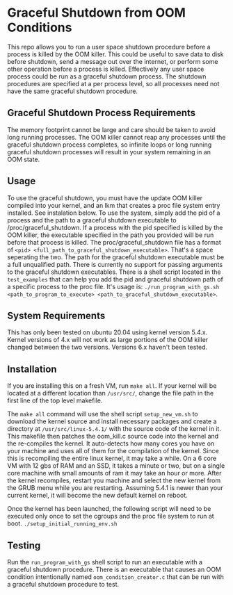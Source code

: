 # Graceful Shutdown from OOM Conditions
This repo allows you to run a user space shutdown procedure before a process is killed by the OOM killer. This could be useful to save data to disk before shutdown, send a message out over the internet, or perform some other operation before a process is killed. Effectively any user space process could be run as a graceful shutdown process. The shutdown procedures are specified at a per process level, so all processes need not have the same graceful shutdown procedure.

## Graceful Shutdown Process Requirements 
The memory footprint cannot be large and care should be taken to avoid long running processes. The OOM killer cannot reap any processes until the graceful shutdown process completes, so infinite loops or long running graceful shutdown processes will result in your system remaining in an OOM state.

## Usage
To use the graceful shutdown, you must have the update OOM killer compiled into your kernel, and an lkm that creates a proc file system entry installed. See instalation below. To use the system, simply add the pid of a process and the path to a graceful shutdown executable to /proc/graceful_shutdown. If a process with the pid specified is killed by the OOM killer, the executable specified in the path you provided will be run before that process is killed. The proc/graceful_shutdown file has a format of ```<pid> <full_path_to_graceful_shutdown_executable>```. That's a space seperating the two. The path for the graceful shutdown executable must be a full unqualified path. There is currently no support for passing arguments to the graceful shutdown executables. There is a shell script located in the ```test_examples``` that can help you add the pid and graceful shutdown path of a specific process to the proc file. It's usage is: ```./run_program_with_gs.sh <path_to_program_to_execute> <path_to_graceful_shutdown_executable>```.

## System Requirements
This has only been tested on ubuntu 20.04 using kernel version 5.4.x. Kernel versions of 4.x will not work as large portions of the OOM killer changed between the two versions. Versions 6.x haven't been tested.

## Installation
If you are installing this on a fresh VM, run ```make all```. If your kernel will be located at a different location than ```/usr/src/```, change the file path in the first line of the top level makefile.

The ```make all``` command will use the shell script ```setup_new_vm.sh``` to download the kernel source and install necessary packages and create a directory at ```/usr/src/linux-5.4.1/``` with the source code of the kernel in it. This makefile then patches the oom_kill.c source code into the kernel and the re-compiles the kernel. It auto-detects how many cores you have on your machine and uses all of them for the compilation of the kernel. Since this is recompiling the entire linux kernel, it may take a while. On a 6 core VM with 12 gbs of RAM and an SSD, it takes a minute or two, but on a single core machine with small amounts of ram it may take an hour or more. After the kernel recompiles, restart you machine and select the new kernel from the GRUB menu while you are restarting. Assuming 5.4.1 is newer than your current kernel, it will become the new default kernel on reboot.

Once the kernel has been launched, the following script will need to be executed only once to set the cgroups and the proc file system to run at boot.
```./setup_initial_running_env.sh```

## Testing
Run the ```run_program_with_gs``` shell script to run an executable with a graceful shutdown procedure. There is an executable that causes an OOM condition intentionally named ```oom_condition_creator.c``` that can be run with a graceful shutdown procedure to test.
